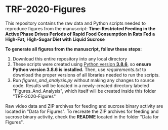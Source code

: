 # TRF-2020-Figures

This repository contains the raw data and Python scripts needed to reproduce figures from the manuscript: **Time-Restricted Feeding in the Active Phase Drives Periods of Rapid Food Consumption in Rats Fed a High-Fat, High-Sugar Diet with Liquid Sucrose**

**To generate all figures from the manuscript, follow these steps:**
1. Download this entire repository into any local directory
2. These scripts were created using [Python version **3.8.6**](https://www.python.org/downloads/release/python-386/), so **ensure Python version 3.8.6 is installed.** Then, use *requirements.txt* to download the proper versions of all libraries needed to run the scripts. 
3. Run *figures_and_analysis.py* without making any changes to source code. Results will be located in a newly-created directory labeled "Figures_And_Analysis", which itself will be created inside this folder "TRF-2020-Figures"

Raw video data and ZIP archives for feeding and sucrose binary activity are located in "Data for Figures". To recreate the ZIP archives for feeding and sucrose binary activity, check the **README** located in the folder "Data for Figures". 

